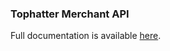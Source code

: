 ### Tophatter Merchant API
Full documentation is available [here](https://tophatter.readme.io/v1/docs).
